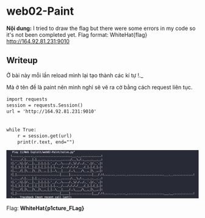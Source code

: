 # web02-Paint
**Nội dung:**
I tried to draw the flag but there were some errors in my code so it's not been completed yet.
Flag format: WhiteHat{flag}
http://164.92.81.231:9010
## Writeup

Ở bài này mỗi lần reload mình lại tạo thành các kí tự !._

Mà ở tên đề là paint nên mình nghỉ sẽ vẽ ra cờ bằng cách request liên tục.

``` python3
import requests
session = requests.Session()
url = 'http://164.92.81.231:9010'


while True:
    r = session.get(url)
    print(r.text, end="")
```

![solve](Screenshot%202022-07-02%20202033.png)

Flag: **WhiteHat{p1cture_FLag}**